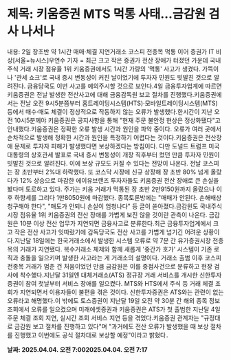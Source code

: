 # **제목: 키움증권 MTS 먹통 사태…금감원 검사 나서나**

  내용: 2일 장초반 약 1시간 매매·체결 지연거래소 코스피 전종목 먹통 이어 증권가 IT 비상[서울=뉴시스]우연수 기자 = 최근 크고 작은 증권가 전산 장애가 터졌던 가운데 국내주식 거래 시장 점유율 1위 키움증권에서도 1시간 가량의 '먹통' 사고가 생겼다. 가뜩이나 '관세 쇼크'로 국내 증시 변동성이 커진 날이었기에 투자자 민원도 빗발친 것으로 알려진다. 금융당국도 이번 사고를 예의주시할 것으로 보인다.4일 금융투자업계에 따르면 키움증권은 전날 발생한 전산사고에 대해 금융감독원 보고 절차를 진행했다.키움증권에서는 전날 오전 9시5분쯤부터 홈트레이딩시스템(HTS)·모바일트레이딩시스템(MTS) 등에서 매수·매도 체결이 정상적으로 작동하지 않는 오류가 발생했다.한시간이 지난 오전 10시5분께야 키움증권은 공지사항을 통해 "현재 주문 불안정 현상은 정상화됐다"고 안내했다.키움증권은 정확한 오류 발생 시간과 원인을 파악 중이다. 오류가 여러 곳에서 순차적으로 발생해 정확한 시간과 원인을 특정하기 어렵다는 것이다.키움증권은 전산장애 문제로 투자자 피해가 발생했다면 보상하겠다는 방침이다. 다만 도널드 트럼프 미국 대통령의 상호관세 발표로 국내 증시 변동성이 개장 직후부터 컸던 만큼 투자자 민원이 빗발친 것으로 알려진다. 이에 보상 규모도 커질 수 있다는 전망이 나온다. 전날 코스피는 장 초반부터 2%대 하락했다. 또 코스닥 시장에 신규 상장해 장 초반 80% 넘게 올랐다가 12% 상승으로 마감한 에이유브랜즈 투자자들도 키움증권 전산 장애로 큰 손실을 봤다며 토로하고 있다. 주가는 키움 거래가 먹통된 장 초반 2만9150원까지 올랐으나 이후 하향세를 그리다 1만8050원에 마감했다. 종목토론방에는 "매매가 안된다. 손해배상 청구해야 한다", "매도가 안되니 손실이 엄청나다" 등 글이 쏟아졌다.금감원도 국내주식 시장 점유율 1위 키움증권의 전산 장애를 가볍게 보진 않을 것이란 관측이 나온다. 금감원은 10분 이상 전산 업무가 지연되면 금융사고로 분류한다.최근 금융투자업계에서 크고 작은 전산 사고가 잇따랐기에 감독당국도 전산 사고를 가볍게 넘기긴 어려운 상황이다.지난달 18일에는 한국거래소에서 발생한 시스템 오류로 약 7분 간 유가증권시장 전종목의 거래가 지연됐다. 복수거래소 체제와 함께 새롭게 '중간가 호가' 시스템이 기존 로직과 충돌을 일으키며 발생한 사고라는 게 거래소의 설명이다. 거래소 출범 이후 코스피 전종목 거래가 멈춘 건 처음이었던 만큼 금감원은 이를 중점사건으로 분류하고 현장 검사에 착수했다.지난달 31일엔 대체거래소(ATS) 정규장 거래 서비스를 개시한 신한투자증권이 참여 첫날부터 서비스 장애를 일으켰다. MTS와 HTS에서 주식 등 거래 체결 조회가 지연되면서 이용자들이 불편을 겪은 것이다. 신한투자증권은 ATS와는 관련이 없는 오류라고 해명했다.이 밖에도 토스증권이 지난달 19일 오전 약 30분 간 해외 종목 정보 조회에서 오류를 일으켰으며 미래에셋증권과 키움증권은 ATS가 첫 출범한 지난달 4일 주문 체결 조회 지연, 실시간 조회 서비스 지연 등을 겪었다.키움증권 관계자는 "규정대로 금감원 보고 절차를 진행하고 있다"며 "과거에도 전산 오류가 발생했을 때 보상 절차를 진행했고 이번에도 공식 절차대로 보상할 예정"이라고 밝혔다．

  **날짜: 2025.04.04. 오전 7:002025.04.04. 오전 7:17**